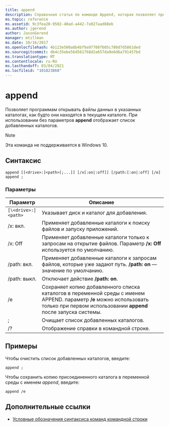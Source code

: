 ```yaml
---
title: append
description: Справочная статья по команде Append, которая позволяет программам открывать файлы данных в указанных каталогах, как если бы они находились в текущем каталоге.
ms.topic: reference
ms.assetid: 9c3fea20-9502-40ad-a442-7a927aad88eb
ms.author: jgerend
author: JasonGerend
manager: mtillman
ms.date: 10/16/2017
ms.openlocfilehash: 4b123e500a8b4bf9a97708f605c780d7d5861ded
ms.sourcegitcommit: db4c35ebe56d561768d2a657da9e6d6a791457bd
ms.translationtype: MT
ms.contentlocale: ru-RU
ms.lasthandoff: 03/04/2021
ms.locfileid: "101823868"
---
```

# <a name="append"></a>append

Позволяет программам открывать файлы данных в указанных каталогах, как будто они находятся в текущем каталоге. При использовании без параметров **append** отображает список добавленных каталогов.

> [!NOTE]
> Эта команда не поддерживается в Windows 10.

## <a name="syntax"></a>Синтаксис

```
append [[<drive>:]<path>[;...]] [/x[:on|:off]] [/path:[:on|:off] [/e]
append ;
```

### <a name="parameters"></a>Параметры

| Параметр | Описание |
| --------- | ----------- |
| `[\<drive>:]<path>` | Указывает диск и каталог для добавления. |
| /x: вкл. | Применяет добавленные каталоги к поиску файлов и запуску приложений. |
| /x: Off | Применяет добавленные каталоги только к запросам на открытие файлов. Параметр **/x: Off** используется по умолчанию. |
| /path: вкл. | Применяет добавленные каталоги к запросам файлов, которые уже задают путь. **/path: on** — значение по умолчанию. |
| /path: выкл. | Отключает действие **/path: on**. |
| /e | Сохраняет копию добавленного списка каталогов в переменной среды с именем APPEND. параметр **/e** можно использовать только при первом использовании **append** после запуска системы. |
| ; | Очищает список добавленных каталогов. |
| /? | Отображение справки в командной строке. |

## <a name="examples"></a>Примеры

Чтобы очистить список добавленных каталогов, введите:

```
append ;
```

Чтобы сохранить копию присоединенного каталога в переменной среды с именем *append*, введите:

```
append /e
```

## <a name="additional-references"></a>Дополнительные ссылки

- [Условные обозначения синтаксиса команд командной строки](command-line-syntax-key.md)

